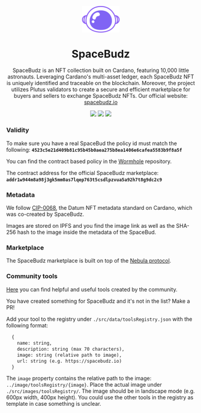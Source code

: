 <p align="center">
  <img width="100px" src="./src/images/brand/logo.png" align="center" />
  <h1 align="center">SpaceBudz</h1>
  <p align="center">SpaceBudz is an NFT collection built on Cardano, featuring 10,000 little astronauts. Leveraging Cardano's multi-asset ledger, each SpaceBudz NFT is uniquely identified and traceable on the blockchain. Moreover, the project utilizes Plutus validators to create a secure and efficient marketplace for buyers and sellers to exchange SpaceBudz NFTs.
Our official website: <a href="https://spacebudz.io">spacebudz.io</a></p>

  <p align="center">
    <img src="https://img.shields.io/github/commit-activity/m/SpaceBudz/spacebudz?style=for-the-badge" />
    <img src="https://img.shields.io/github/license/SpaceBudz/spacebudz?style=for-the-badge" />
    <a href="https://twitter.com/spacebudzNFT">
      <img src="https://img.shields.io/twitter/follow/spacebudzNFT?style=for-the-badge&logo=twitter" />
    </a>
  </p>

</p>

### Validity

To make sure you have a real SpaceBud the policy id must match the following:
**`4523c5e21d409b81c95b45b0aea275b8ea1406e6cafea5583b9f8a5f`**

You can find the contract based policy in the [Wormhole](https://github.com/spacebudz/wormhole) repository.

The contract address for the official SpaceBudz marketplace:
**`addr1w944m8a98j3gk5mm0as7lqep763t5csdlpzvua5a92h7t8g9dc2c9`**

### Metadata

We follow [CIP-0068](https://github.com/cardano-foundation/CIPs/blob/master/CIP-0068/CIP-0068.md), the Datum NFT metadata standard on Cardano, which was co-created by SpaceBudz.

Images are stored on IPFS and you find the image link as well as the SHA-256 hash to the image inside the metadata of the SpaceBud.

### Marketplace

The SpaceBudz marketplace is built on top of the [Nebula protocol](https://github.com/spacebudz/nebula).


### Community tools

[Here](https://spacebudz.io/communityTools) you can find helpful and useful tools created by the community.

You have created something for SpaceBudz and it's not in the list?
Make a PR!

Add your tool to the registry under `./src/data/toolsRegistry.json` with the following format:
```
  {
    name: string,
    description: string (max 70 characters),
    image: string (relative path to image),
    url: string (e.g. https://spacebudz.io)
  }
```
The `image` property contains the relative path to the image: `../image/toolsRegistry/{image}`. Place the actual image under `./src/images/toolsRegistry/`.
The image should be in landscape mode (e.g. 600px width, 400px height).
You could use the other tools in the registry as template in case something is unclear.



